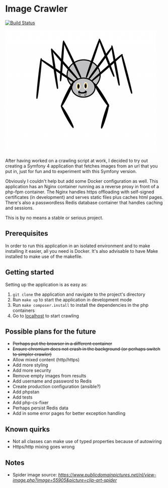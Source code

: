 # Image Crawler

[![Build Status](https://travis-ci.com/survivorbat/image-crawler.svg?branch=master)](https://travis-ci.com/survivorbat/image-crawler)

![Spider image](src/public/img/spider.jpg "Spider image")

After having worked on a crawling script at work, I decided to try out creating a Symfony
4 application that fetches images from an url that you put in, just for fun and
to experiment with this Symfony version.

Obviously I couldn't help but add some Docker configuration as well. This application
has an Nginx container running as a reverse proxy in front of a php-fpm container.
The Nginx handles https offloading with self-signed certificates (in development) and
serves static files plus caches html pages. There's also a passwordless Redis database
container that handles caching and sessions.

This is by no means a stable or serious project.

## Prerequisites

In order to run this application in an isolated environment and to make installing it
easier, all you need is Docker. It's also advisable to have Make installed to
make use of the makefile.

## Getting started

Setting up the application is as easy as:
1. `git clone` the application and navigate to the project's directory
2. Run `make up` to start the application in development mode
3. Run `make composer.install` to install the dependencies in the php containers
4. Go to [localhost](https://localhost) to start crawling

## Possible plans for the future

- ~~Perhaps put the browser in a different container~~
- ~~Ensure chromium does not crash in the background (or perhaps switch to simpler crawler)~~
- Allow mixed content (http/https)
- Add more styling
- Add more security
- Remove empty images from results
- Add username and password to Redis
- Create production configuration (ansible?)
- Add phpstan
- Add tests
- Add php-cs-fixer
- Perhaps persist Redis data
- Add in some error pages for better exception handling

## Known quirks

- Not all classes can make use of typed properties because of autowiring
- Https/http mixing goes wrong

## Notes

- Spider image source: _https://www.publicdomainpictures.net/nl/view-image.php?image=55905&picture=clip-art-spider_
